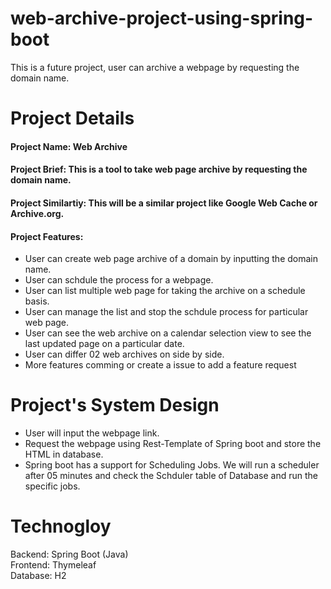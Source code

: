 # web-archive-project-using-spring-boot
This is a future project, user can archive a webpage by requesting the domain name.

# Project Details

#### Project Name: Web Archive <br>
#### Project Brief: This is a tool to take web page archive by requesting the domain name. <br>
#### Project Similartiy: This will be a similar project like Google Web Cache or Archive.org. <br>
#### Project Features: 
- User can create web page archive of a domain by inputting the domain name.
- User can schdule the process for a webpage.
- User can list multiple web page for taking the archive on a schedule basis.
- User can manage the list and stop the schdule process for particular web page.
- User can see the web archive on a calendar selection view to see the last updated page on a particular date.
- User can differ 02 web archives on side by side.
- More features comming or create a issue to add a feature request

# Project's System Design
- User will input the webpage link.
- Request the webpage using Rest-Template of Spring boot and store the HTML in database.
- Spring boot has a support for Scheduling Jobs. We will run a scheduler after 05 minutes and check the Schduler table of Database and run the specific jobs.

# Technogloy 
Backend: Spring Boot (Java) <br>
Frontend: Thymeleaf <br>
Database: H2 <br>
